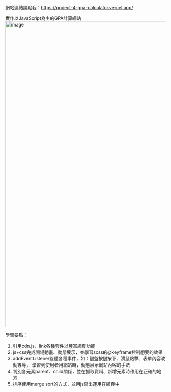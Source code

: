 網站連結請點我：https://project-4-gpa-calculator.vercel.app/

實作以JavaScript為主的GPA計算網站
<img width="960" alt="image" src="https://github.com/larry840/project-4/assets/137968655/b31e2bac-6bac-43e4-af76-bf1a0005fd3d">

學習要點：
1. 引用cdn.js，link各種套件以豐富網頁功能
2. js+css完成開場動畫、動態展示，並學習scss的@keyframe控制想要的效果
3. addEventListener監聽各種事件，如：鍵盤按鍵按下、滑鼠點擊、表單內容改動等等，
   學習到使用者用網站時，動態展示網站內容的手法
4. 判別各元素parent、child關係，並在抓取資料、新增元素時作用在正確的地方
5. 排序使用merge sort的方式，並用js寫出運用在網頁中
